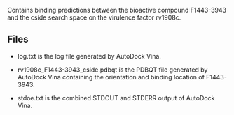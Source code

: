 Contains binding predictions between the bioactive compound F1443-3943 and the cside search space on the virulence factor rv1908c.

## Files

- log.txt is the log file generated by AutoDock Vina.

- rv1908c_F1443-3943_cside.pdbqt is the PDBQT file generated by AutoDock Vina containing the orientation and binding location of F1443-3943.

- stdoe.txt is the combined STDOUT and STDERR output of AutoDock Vina.

